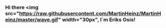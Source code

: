 ### Hi there <img src="https://raw.githubusercontent.com/MartinHeinz/MartinHeinz/master/wave.gif" width="30px", I`m Eriks Osis!


